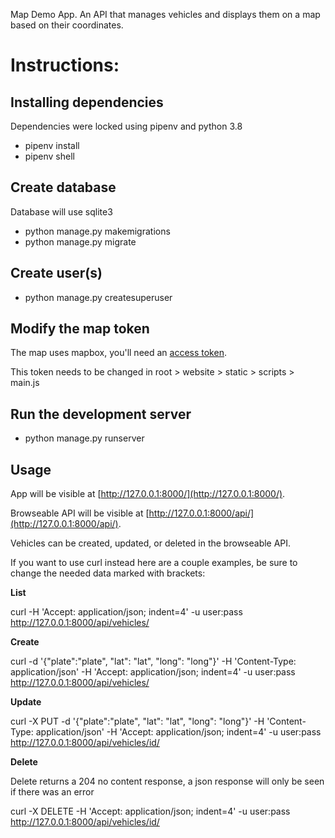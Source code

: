Map Demo App.
An API that manages vehicles and displays them on a map based on their coordinates.

# Instructions:

## Installing dependencies
Dependencies were locked using pipenv and python 3.8

- pipenv install
- pipenv shell


## Create database
Database will use sqlite3

- python manage.py makemigrations
- python manage.py migrate

## Create user(s)
- python manage.py createsuperuser

## Modify the map token
The map uses mapbox, you'll need an [access token](https://www.mapbox.com/studio/account/tokens/).

This token needs to be changed in root > website > static > scripts > main.js

## Run the development server
- python manage.py runserver

## Usage
App will be visible at [http://127.0.0.1:8000/](http://127.0.0.1:8000/).

Browseable API will be visible at [http://127.0.0.1:8000/api/](http://127.0.0.1:8000/api/).

Vehicles can be created, updated, or deleted in the browseable API.

If you want to use curl instead here are a couple examples, be sure to change the needed data marked with brackets:

**List**

curl -H 'Accept: application/json; indent=4' -u user:pass http://127.0.0.1:8000/api/vehicles/

**Create**

curl -d '{"plate":"plate", "lat": "lat", "long": "long"}' -H 'Content-Type: application/json' -H 'Accept: application/json; indent=4' -u user:pass http://127.0.0.1:8000/api/vehicles/

**Update**

curl -X PUT -d '{"plate":"plate", "lat": "lat", "long": "long"}' -H 'Content-Type: application/json' -H 'Accept: application/json; indent=4' -u user:pass http://127.0.0.1:8000/api/vehicles/id/

**Delete**

Delete returns a 204 no content response, a json response will only be seen if there was an error

curl -X DELETE -H 'Accept: application/json; indent=4' -u user:pass http://127.0.0.1:8000/api/vehicles/id/
